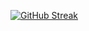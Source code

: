 [![GitHub Streak](https://streak-stats.demolab.com?user=khusnetdinov&theme=vue-dark&hide_border=true&date_format=j%20M%5B%20Y%5D&card_width=846)](https://git.io/streak-stats)

<!--
**khusnetdinov/khusnetdinov** is a ✨ _special_ ✨ repository because its `README.md` (this file) appears on your GitHub profile.

Here are some ideas to get you started:

- 🔭 I’m currently working on ...
- 🌱 I’m currently learning ...
- 👯 I’m looking to collaborate on ...
- 🤔 I’m looking for help with ...
- 💬 Ask me about ...
- 📫 How to reach me: ...
- 😄 Pronouns: ...
- ⚡ Fun fact: ...
-->
